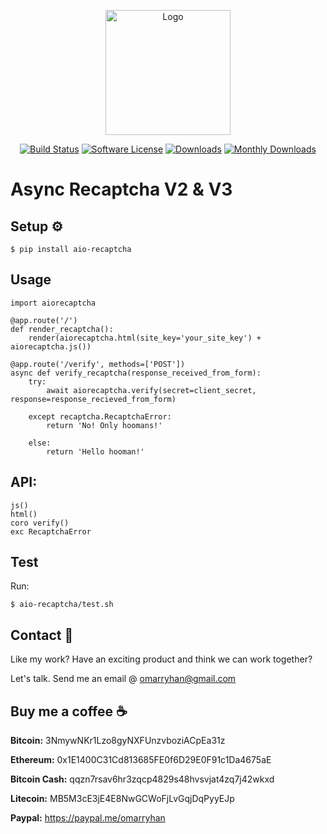 <p align="center">
  <img src="https://www.iprodev.com/wp-content/uploads/fraud-bot-home.png" alt="Logo" title="AioRecaptcha" height="200" width="200"/>
  <p align="center">
    <a href="https://travis-ci.org/omarryhan/aio-recaptcha"><img alt="Build Status" src="https://travis-ci.org/omarryhan/aio-recaptcha.svg?branch=master"></a>
    <a href="https://github.com/omarryhan/aio-recaptcha"><img alt="Software License" src="https://img.shields.io/badge/license-MIT-brightgreen.svg?style=flat-square"></a>
    <a href="https://pepy.tech/badge/aio-recaptcha"><img alt="Downloads" src="https://pepy.tech/badge/aio-recaptcha"></a>
    <a href="https://pepy.tech/badge/aio-recaptcha/month"><img alt="Monthly Downloads" src="https://pepy.tech/badge/aio-recaptcha/month"></a>
  </p>
</p>

# Async Recaptcha V2 & V3

## Setup ⚙️

    $ pip install aio-recaptcha

## Usage

    import aiorecaptcha

    @app.route('/')
    def render_recaptcha():
        render(aiorecaptcha.html(site_key='your_site_key') + aiorecaptcha.js())

    @app.route('/verify', methods=['POST'])
    async def verify_recaptcha(response_received_from_form):
        try:
            await aiorecaptcha.verify(secret=client_secret, response=response_recieved_from_form)

        except recaptcha.RecaptchaError:
            return 'No! Only hoomans!'

        else:
            return 'Hello hooman!'

## API:

    js()
    html()
    coro verify()
    exc RecaptchaError

## Test

Run:

    $ aio-recaptcha/test.sh

## Contact 📧

Like my work? Have an exciting product and think we can work together?

Let's talk. Send me an email @ omarryhan@gmail.com

## Buy me a coffee ☕

**Bitcoin:** 3NmywNKr1Lzo8gyNXFUnzvboziACpEa31z

**Ethereum:** 0x1E1400C31Cd813685FE0f6D29E0F91c1Da4675aE

**Bitcoin Cash:** qqzn7rsav6hr3zqcp4829s48hvsvjat4zq7j42wkxd

**Litecoin:** MB5M3cE3jE4E8NwGCWoFjLvGqjDqPyyEJp

**Paypal:** https://paypal.me/omarryhan
